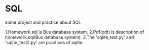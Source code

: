 # SQL
some project and practice about SQL

1.Homework.sql is Bus database system.
2.Pdf(odt) is description of homework.sql(Bus database system).
3.The 'sqlite_test.py' and 'sqlite_test2.py' are practices of sqlite.


